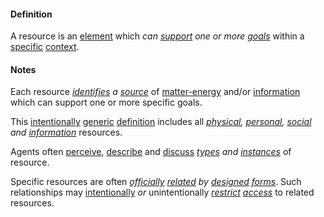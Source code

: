 #### Definition

A resource is an [element](https://github.com/gcassel/Modular-Organization-Terminology/blob/master/terms/element.md) which *can [support](https://github.com/gcassel/Modular-Organization-Terminology/blob/master/terms/support.md) one or more [goals](https://github.com/gcassel/Modular-Organization-Terminology/blob/master/terms/goal.md)* within a [specific](https://github.com/gcassel/Modular-Organization-Terminology/blob/master/terms/specific.md) [context](https://github.com/gcassel/Modular-Organization-Terminology/blob/master/terms/context.md).

#### Notes

Each resource *[identifies](https://github.com/gcassel/Modular-Organization-Terminology/blob/master/terms/identify.md) a [source](https://github.com/gcassel/Modular-Organization-Terminology/blob/master/terms/source.md)* of [matter-energy](https://github.com/gcassel/Modular-Organization-Terminology/blob/master/compound-terms/matter-energy.md) and/or [information](https://github.com/gcassel/Modular-Organization-Terminology/blob/master/terms/information.md) which can support one or more specific goals.

This [intentionally](https://github.com/gcassel/Modular-Organization-Terminology/blob/master/terms/intend.md) [generic](https://github.com/gcassel/Modular-Organization-Terminology/blob/master/terms/generic.md) [definition](https://github.com/gcassel/Modular-Organization-Terminology/blob/master/terms/define.md) includes all *[physical](https://github.com/gcassel/Modular-Organization-Terminology/blob/master/terms/physical.md), [personal](https://github.com/gcassel/Modular-Organization-Terminology/blob/master/terms/personal.md), [social](https://github.com/gcassel/Modular-Organization-Terminology/blob/master/terms/social.md) and [information](https://github.com/gcassel/Modular-Organization-Terminology/blob/master/terms/information.md)* resources.  

Agents often [perceive](https://github.com/gcassel/Modular-Organization-Terminology/blob/master/terms/perceive.md), [describe](https://github.com/gcassel/Modular-Organization-Terminology/blob/master/terms/describe.md) and [discuss](https://github.com/gcassel/Modular-Organization-Terminology/blob/master/terms/dialogue.md) *[types](https://github.com/gcassel/Modular-Organization-Terminology/blob/master/terms/type.md) and [instances](https://github.com/gcassel/Modular-Organization-Terminology/blob/master/terms/instance.md)* of resource.  

Specific resources are often *[officially](https://github.com/gcassel/Modular-Organization-Terminology/blob/master/terms/official.md) [related](https://github.com/gcassel/Modular-Organization-Terminology/blob/master/terms/relate.md) by [designed](https://github.com/gcassel/Modular-Organization-Terminology/blob/master/terms/design.md) [forms](https://github.com/gcassel/Modular-Organization-Terminology/blob/master/terms/form.md)*.  Such relationships may [intentionally](https://github.com/gcassel/Modular-Organization-Terminology/blob/master/terms/intend.md) *or* unintentionally *[restrict](https://github.com/gcassel/Modular-Organization-Terminology/blob/master/terms/restrict.md) [access](https://github.com/gcassel/Modular-Organization-Terminology/blob/master/terms/access.md)* to related resources.
